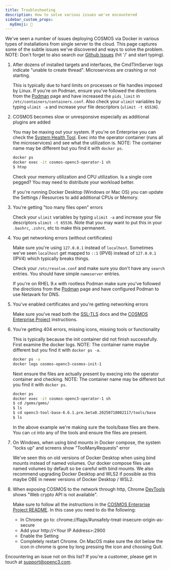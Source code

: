 ```yaml
---
title: Troubleshooting
description: How to solve various issues we've encountered
sidebar_custom_props:
  myEmoji: 🤔
---
```


We've seen a number of issues deploying COSMOS via Docker in various types of installations from single server to the cloud. This page captures some of the subtle issues we've discovered and ways to solve the problem. NOTE: Don't forget to also search our [Github Issues](https://github.com/OpenC3/cosmos/issues) (hit '/' and start typing).

1. After dozens of installed targets and interfaces, the CmdTlmServer logs indicate "unable to create thread". Microservices are crashing or not starting.

   This is typically due to hard limits on processes or file handles imposed by Linux. If you're on Podman, ensure you've followed the directions from the [Podman](/docs/getting-started/podman) page and have increased the `pids_limit` in `/etc/containers/containers.conf`. Also check your `ulimit` variables by typing `ulimit -a` and increase your file descriptors (`ulimit -t 65536`).

1. COSMOS becomes slow or unresponsive especially as additional plugins are added

   You may be maxing out your system. If you're on Enterprise you can check the [System Health Tool](/docs/tools/systemhealth). Exec into the operator container (runs all the microservices) and see what the utilization is. NOTE: The container name may be different but you find it with `docker ps`.

   ```bash
   docker ps
   docker exec -it cosmos-openc3-operator-1 sh
   $ htop
   ```

   Check your memory utilization and CPU utilization. Is a single core pegged? You may need to distribute your workload better.

   If you're running Docker Desktop (Windows or Mac OS) you can update the Settings / Resources to add additional CPUs or Memory.

1. You're getting "too many files open" errors

   Check your `ulimit` variables by typing `ulimit -a` and increase your file descriptors `ulimit -t 65536`. Note that you may want to put this in your `.bashrc`, `.zshrc`, etc to make this permanent.

1. You get networking errors (without certificates)

   Make sure you're using `127.0.0.1` instead of `localhost`. Sometimes we've seen `localhost` get mapped to `::1` (IPV6) instead of `127.0.0.1` (IPV4) which typically breaks things.

   Check your `/etc/resolve.conf` and make sure you don't have any `search` entries. You should have simple `nameserver` entries.

   If you're on RHEL 9.x with rootless Podman make sure you've followed the directions from the [Podman](/docs/getting-started/podman) page and have configured Podman to use Netavark for DNS.

1. You've enabled certificates and you're getting networking errors

   Make sure you've read both the [SSL-TLS](/docs/configuration/ssl-tls) docs and the [COSMOS Enterprise Project](https://github.com/OpenC3/cosmos-enterprise-project?tab=readme-ov-file#opening-to-the-network) instructions.

1. You're getting 404 errors, missing icons, missing tools or functionality

   This is typically because the init container did not finish successfully. First examine the docker logs. NOTE: The container name maybe different but you find it with `docker ps -a`.

   ```bash
   docker ps -a
   docker logs cosmos-openc3-cosmos-init-1
   ```

   Next ensure the files are actually present by execing into the operator container and checking. NOTE: The container name may be different but you find it with `docker ps`.

   ```bash
   docker ps
   docker exec -it cosmos-openc3-operator-1 sh
   $ cd /gems/gems/
   $ ls
   $ cd openc3-tool-base-6.6.1.pre.beta0.20250718002117/tools/base
   $ ls
   ```

   In the above example we're making sure the tools/base files are there. You can `cd` into any of the tools and ensure the files are present.

1. On Windows, when using bind mounts in Docker compose, the system "locks up" and screens show "TooManyRequests" error

   We've seen this on old versions of Docker Desktop when using bind mounts instead of named volumes. Our docker compose files use named volumes by default so be careful with bind mounts. We also recommend upgrading Docker Desktop and WLS2 if possible as this maybe OBE in newer versions of Docker Desktop / WSL2.

1. When exposing COSMOS to the network through http, Chrome [DevTools](https://developer.chrome.com/docs/devtools/open) shows "Web crypto API is not available".

   Make sure to follow all the instructions in the [COSMOS Enterprise Project README](https://github.com/OpenC3/cosmos-enterprise-project/blob/main/README.md). In this case you need to do the following:

   - In Chrome go to: chrome://flags/#unsafely-treat-insecure-origin-as-secure
   - Add your http://&lt;Your IP Address&gt;:2900
   - Enable the Setting
   - Completely restart Chrome. On MacOS make sure the dot below the icon in chrome is gone by long pressing the icon and choosing Quit.

Encountering an issue not on this list? If you're a customer, please get in touch at [support@openc3.com](mailto:support@openc3.com).

